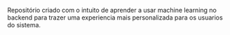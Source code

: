 Repositório criado com o intuito de aprender a usar machine learning no backend para trazer uma experiencia mais personalizada para os usuarios do sistema.
